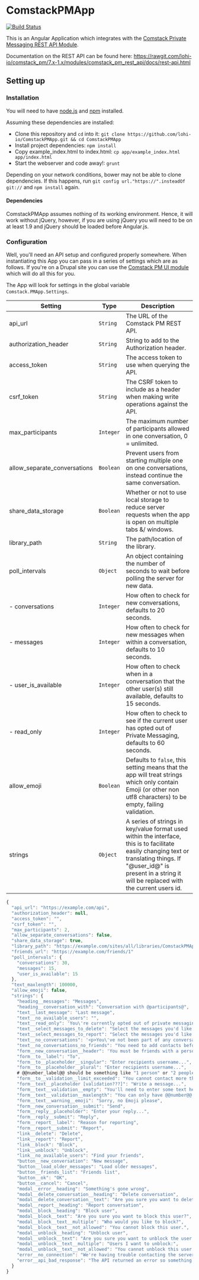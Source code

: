 # ComstackPMApp

[![Build Status](https://travis-ci.org/lohi-io/ComstackPMApp.svg?branch=master)](https://travis-ci.org/lohi-io/ComstackPMApp)

This is an Angular Application which integrates with the [Comstack Private Messaging REST API Module](https://github.com/lohi-io/comstack_pm/tree/7.x-1.x/modules/comstack_pm_rest_api).

Documentation on the REST API can be found here:
https://rawgit.com/lohi-io/comstack_pm/7.x-1.x/modules/comstack_pm_rest_api/docs/rest-api.html

## Setting up

### Installation

You will need to have [node.js](http://www.nodejs.org/) and [npm](http://www.npmjs.com) installed.

Assuming these dependencies are installed:
- Clone this repository and `cd` into it: `git clone https://github.com/lohi-io/ComstackPMApp.git && cd ComstackPMApp`
- Install project dependencies: `npm install`
- Copy example_index.html to index.html: `cp app/example_index.html app/index.html`
- Start the webserver and code away!: `grunt`

Depending on your network conditions, bower may not be able to clone dependencies. If this happens, run `git config url."https://".insteadOf git://` and `npm install` again.

#### Dependencies

ComstackPMApp assumes nothing of its working environment. Hence, it will work without jQuery, however, if you are using jQuery you will need to be on at least 1.9 and jQuery should be loaded before Angular.js.

### Configuration
Well, you'll need an API setup and configured properly somewhere. When instantiating this App you can pass in a series of settings which are as follows. If you're on a Drupal site you can use the [Comstack PM UI module](https://github.com/lohi-io/comstack_pm_ui) which will do all this for you.

The App will look for settings in the global variable `Comstack.PMApp.Settings`.

| Setting | Type | Description |
| ------------- | ----------- | ----------- |
| api_url | `String` | The URL of the Comstack PM REST API. |
| authorization_header | `String` | String to add to the Authorization header. |
| access_token | `String` | The access token to use when querying the API. |
| csrf_token | `String` | The CSRF token to include as a header when making write operations against the API. |
| max_participants | `Integer` | The maximum number of participants allowed in one conversation, 0 = unlimited. |
| allow_separate_conversations | `Boolean` | Prevent users from starting multiple one on one conversations, instead continue the same conversation. |
| share_data_storage | `Boolean` | Whether or not to use local storage to reduce server requests when the app is open on multiple tabs &/ windows. |
| library_path | `String` | The path/location of the library. |
| poll_intervals | `Object` | An object containing the number of seconds to wait before polling the server for new data. |
| - conversations | `Integer` | How often to check for new conversations, defaults to 20 seconds. |
| - messages | `Integer` | How often to check for new messages when within a conversation, defaults to 10 seconds. |
| - user_is_available | `Integer` | How often to check when in a conversation that the other user(s) still available, defaults to 15 seconds. |
| - read_only | `Integer` | How often to check to see if the current user has opted out of Private Messaging, defaults to 60 seconds. |
| allow_emoji | `Boolean` | Defaults to `false`, this setting means that the app will treat strings which only contain Emoji (or other non utf8 characters) to be empty, failing validation. |
| strings | `Object` | A series of strings in key/value format used within the interface, this is to facilitate easily changing text or translating things. If "@user_id@" is present in a string it will be replaced with the current users id. |

```javascript
{
  "api_url": "https://example.com/api",
  "authorization_header": null,
  "access_token": "",
  "csrf_token": "",
  "max_participants": 2,
  "allow_separate_conversations": false,
  "share_data_storage": true,
  "library_path": "https://example.com/sites/all/libraries/ComstackPMApp",
  "friends_url": "https://example.com/friends/1"
  "poll_intervals": {
    "conversations": 30,
    "messages": 15,
    "user_is_available": 15
  },
  "text_maxlength": 100000,
  "allow_emoji": false,
  "strings": {
    "heading__messages": "Messages",
    "heading__conversation_with": "Conversation with @participants@",
    "text__last_message": "Last message",
    "text__no_available_users": "",
    "text__read_only": 'You\'re currently opted out of private messaging, <a href="https://.com/user/@user_id@/account-settings">click here</a> to go the the account settings form.',
    "text__select_messages_to_delete": "Select the messages you'd like to delete",
    "text__select_messages_to_report": "Select the messages you'd like to report",
    "text__no_conversations": '<p>You\'ve not been part of any conversations yet!</p><p>Make sure that you\'ve <a href="https://.com/friends/@user_id@">added your friends</a> then start a new conversation.</p>',
    "text__no_conversations_no_friends": "You need to add contacts before you start a conversation.",
    "form__new_conversation__header": 'You must be friends with a person before you can send them messages. <a href="https://.com/user/@user_id@/account-settings">Find and add friends</a>',
    "form__to__label": "To",
    "form__to__placeholder__singular": "Enter recipients username...",
    "form__to__placeholder__plural": "Enter recipients username...",
    # @@number_label@@ should be something like "1 person" or "2 people" accounting for singular/plural max recipients (max participants - 1).
    "form__to__validation__limit_exceeded": "You cannot contact more than @@number_label@@ at once",
    "form__text__placeholder [validation???]": "Write a message...",
    "form__text__validation__empty": "You'll need to enter some text here...",
    "form__text__validation__maxlength": "You can only have @@number@@ characters per message",
    "form__text__warning__emoji": "Sorry, no Emoji please",
    "form__new_conversation__submit": "Send",
    "form__reply__placeholder": "Enter your reply...",
    "form__reply__submit": "Reply",
    "form__report__label": "Reason for reporting",
    "form__report__submit": "Report",
    "link__delete": "Delete",
    "link__report": "Report",
    "link__block": "Block",
    "link__unblock": "Unblock",
    "link__no_available_users": "Find your friends",
    "button__new_conversation": "New message",
    "button__load_older_messages": "Load older messages",
    "button__friends_list": "Friends list",
    "button__ok": "OK",
    "button__cancel": "Cancel",
    "modal__error__heading": "Something's gone wrong",
    "modal__delete_conversation__heading": "Delete conversation",
    "modal__delete_conversation__text": "Are you sure you want to delete this conversation?",
    "modal__report__heading": "Report conversation",
    "modal__block__heading": "Block user",
    "modal__block__text": "Are you sure you want to block this user?",
    "modal__block__text__multiple": "Who would you like to block?",
    "modal__block__text__not_allowed": "You cannot block this user.",
    "modal__unblock__heading": "Unblock user",
    "modal__unblock__text": "Are you sure you want to unblock the user @name@",
    "modal__unblock__text__multiple": "Users I want to unblock:",
    "modal__unblock__text__not_allowed": "You cannot unblock this user.",
    "error__no_connection": "We're having trouble contacting the server, are you connected to the internet?",
    "error__api_bad_response": "The API returned an error so something has gone wrong, here it is @@error@@."
  }
}
```
